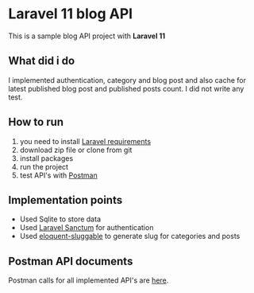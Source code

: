 # Laravel 11 blog API

This is a sample blog API project with **Laravel 11**

## What did i do
I implemented authentication, category and blog post and also cache for latest published blog post and published posts count.
I did not write any test.  

## How to run
 1. you need to install [Laravel requirements](https://laravel.com/docs/11.x/installation) 
 2. download zip file or clone from git
 3. install packages
 4. run the project
 5. test API's with [Postman](https://www.postman.com/)

## Implementation points
 - Used Sqlite to store data
 - Used [Laravel Sanctum](https://laravel.com/docs/11.x/sanctum) for authentication
 - Used  [eloquent-sluggable](https://github.com/cviebrock/eloquent-sluggable) to generate slug for categories and posts

## Postman API documents
Postman calls for all implemented API's are [here](https://www.postman.com/maminarghavani/workspace/sample-projects/collection/6165281-7c8b3cc3-3272-4863-a224-b86c0a674fea?action=share&creator=6165281&active-environment=6165281-42629a18-09d1-4d0b-8b9a-e06e501c5ad9).
